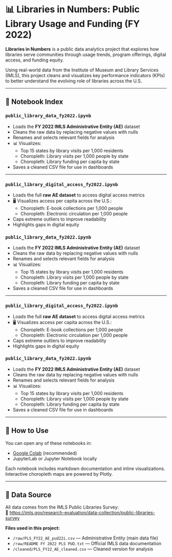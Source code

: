 # 📊 Libraries in Numbers: Public Library Usage and Funding (FY 2022)

**Libraries in Numbers** is a public data analytics project that explores how libraries serve communities through usage trends, program offerings, digital access, and funding equity.

Using real-world data from the Institute of Museum and Library Services (IMLS), this project cleans and visualizes key performance indicators (KPIs) to better understand the evolving role of libraries across the U.S.

---

## 📘 Notebook Index

### `public_library_data_fy2022.ipynb`
- Loads the **FY 2022 IMLS Administrative Entity (AE)** dataset
- Cleans the raw data by replacing negative values with nulls
- Renames and selects relevant fields for analysis
- 📊 Visualizes:
  - Top 15 states by library visits per 1,000 residents
  - Choropleth: Library visits per 1,000 people by state
  - Choropleth: Library funding per capita by state
- Saves a cleaned CSV file for use in dashboards

---

### `public_library_digital_access_fy2022.ipynb`
- Loads the full **raw AE dataset** to access digital access metrics
- 🖥 Visualizes access per capita across the U.S.:
  - Choropleth: E-book collections per 1,000 people
  - Choropleth: Electronic circulation per 1,000 people
- Caps extreme outliers to improve readability
- Highlights gaps in digital equity

### `public_library_data_fy2022.ipynb`
- Loads the **FY 2022 IMLS Administrative Entity (AE)** dataset
- Cleans the raw data by replacing negative values with nulls
- Renames and selects relevant fields for analysis
- 📊 Visualizes:
  - Top 15 states by library visits per 1,000 residents
  - Choropleth: Library visits per 1,000 people by state
  - Choropleth: Library funding per capita by state
- Saves a cleaned CSV file for use in dashboards

---

### `public_library_digital_access_fy2022.ipynb`
- Loads the full **raw AE dataset** to access digital access metrics
- 🖥 Visualizes access per capita across the U.S.:
  - Choropleth: E-book collections per 1,000 people
  - Choropleth: Electronic circulation per 1,000 people
- Caps extreme outliers to improve readability
- Highlights gaps in digital equity

### `public_library_data_fy2022.ipynb`
- Loads the **FY 2022 IMLS Administrative Entity (AE)** dataset
- Cleans the raw data by replacing negative values with nulls
- Renames and selects relevant fields for analysis
- 📊 Visualizes:
  - Top 15 states by library visits per 1,000 residents
  - Choropleth: Library visits per 1,000 people by state
  - Choropleth: Library funding per capita by state
- Saves a cleaned CSV file for use in dashboards

---

## 📂 How to Use

You can open any of these notebooks in:
- [Google Colab](https://colab.research.google.com/) (recommended)
- JupyterLab or Jupyter Notebook locally

Each notebook includes markdown documentation and inline visualizations. Interactive choropleth maps are powered by Plotly.

---

## 🧾 Data Source

All data comes from the IMLS Public Libraries Survey:  
🔗 https://imls.gov/research-evaluation/data-collection/public-libraries-survey

**Files used in this project:**
- `/raw/PLS_FY22_AE_pud22i.csv` — Administrative Entity (main data file)
- `/raw/README FY 2022 PLS PUD.txt` — Official IMLS data documentation
- `/cleaned/PLS_FY22_AE_cleaned.csv` — Cleaned version for analysis
